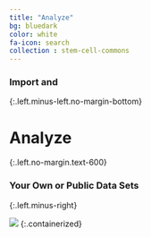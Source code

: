 ```yaml
---
title: "Analyze"
bg: bluedark
color: white
fa-icon: search
collection : stem-cell-commons
---
```


### Import and
{:.left.minus-left.no-margin-bottom}
# Analyze
{:.left.no-margin.text-600}
### Your Own or Public Data Sets
{:.left.minus-right}

<img src="{{ 'img/screen-analyze.jpg' | relative_url }}" />
{:.containerized}